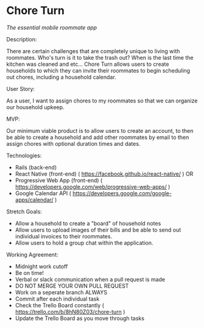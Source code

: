 # Chore Turn
*The essential mobile roommate app*


Description: 

There are certain challenges that are completely unique to living with roommates. Who's turn is it to take the trash out? When is the last time the kitchen was cleaned and etc... Chore Turn allows users to create households to which they can invite their roommates to begin scheduling out chores, including a household calendar. 



User Story:

As a user, I want to assign chores to my roommates so that we can organize our household upkeep.



MVP: 

Our minimum viable product is to allow users to create an account, to then be able to create a household and add other roommates by email to then assign chores with optional duration times and dates. 



Technologies: 

- Rails (back-end)
- React Native (front-end) ( https://facebook.github.io/react-native/ )
OR 
- Progressive Web App (front-end) ( https://developers.google.com/web/progressive-web-apps/ )
- Google Calendar API ( https://developers.google.com/google-apps/calendar/ )



Stretch Goals: 

- Allow a household to create a "board" of household notes
- Allow users to upload images of their bills and be able to send out individual invoices to their roommates. 
- Allow users to hold a group chat within the application.



Working Agreement: 

- Midnight work cutoff 
- Be on time!
- Verbal or slack communication when a pull request is made 
- DO NOT MERGE YOUR OWN PULL REQUEST 
- Work on a seperate branch ALWAYS
- Commit after each individual task
- Check the Trello Board constantly ( https://trello.com/b/8hN80Z03/chore-turn )
- Update the Trello Board as you move through tasks

